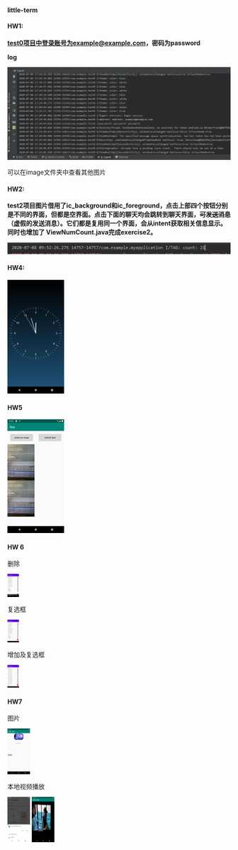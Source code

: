#### little-term

#### HW1:

**test0项目中登录账号为example@example.com，密码为password**

**log**

![hw1_3](image/hw1/hw1_3.png)

可以在image文件夹中查看其他图片



#### HW2:

**test2项目图片借用了ic_background和ic_foreground，点击上部四个按钮分别是不同的界面，但都是空界面。点击下面的聊天均会跳转到聊天界面，~~可发送消息~~（虚假的发送消息）。它们都是复用同一个界面，会从intent获取相关信息显示。同时也增加了 ViewNumCount.java完成exercise2。**

![hw2_3](image/hw2/hw2_3.PNG)





#### HW4:

<img src="/image/hw4/hw4_0.png" alt="hw4_0" style="zoom:25%;"/>



#### HW5

<img src="/image/hw5/HW5_0.png" alt="HW5_0" style="zoom:25%;" />





#### HW 6

删除

<img src="image/hw6/hw6_1.png" alt="Screenshot_1594654430" style="zoom:5%;" />

复选框

<img src="image/hw6/hw6_0.png" alt="Screenshot_1594654427" style="zoom:5%;" />

增加及复选框

<img src="image/hw6/hw6_2.png" alt="Screenshot_1594657911" style="zoom:5%;" />



#### HW7

图片

<img src="image/hw7/HW7_3.png" alt="HW7_3" style="zoom:10%;" />



本地视频播放

<img src="image/hw7/HW7_2.png" alt="HW7_2" style="zoom:10%;" />

<img src="image/hw7/HW7_4.png" alt="HW7_4" style="zoom:10%;" />

